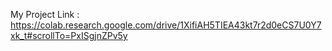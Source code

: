 My Project Link : https://colab.research.google.com/drive/1XifiAH5TIEA43kt7r2d0eCS7U0Y7xk_t#scrollTo=PxISgjnZPv5y
